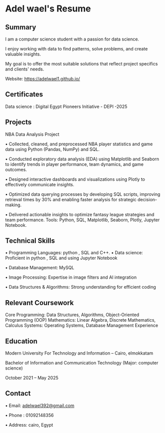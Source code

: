 # Adel wael's Resume



## Summary



I am a computer science student with a passion for data science. 

I enjoy working with data to find patterns, solve problems, and create valuable insights.

My goal is to offer the most suitable solutions that reflect project specifics and clients' needs.

Website: https://adelwael1.github.io/



## Certificates
Data science : Digital Egypt Pioneers Initiative - DEPI -2025
## Projects



NBA Data Analysis Project 

• Collected, cleaned, and preprocessed NBA player statistics and game data using Python (Pandas, NumPy) and SQL. 

• Conducted exploratory data analysis (EDA) using Matplotlib and Seaborn to identify trends in player performance, team dynamics, and game outcomes. 

• Designed interactive dashboards and visualizations using Plotly to effectively communicate insights.

• Optimized data querying processes by developing SQL scripts, improving retrieval times by 30% and enabling faster analysis for strategic decision-making. 

• Delivered actionable insights to optimize fantasy league strategies and team performance. Tools: Python, SQL, Matplotlib, Seaborn, Plotly, Jupyter Notebook.


## Technical Skills



• Programming Languages: python , SQL and C++. • Data science: Proficient in python , SQL and using Jupyter Notebook

• Database Management: MySQL

• Image Processing: Expertise in image filters and AI integration

• Data Structures & Algorithms: Strong understanding for efficient coding




## Relevant Coursework




Core Programming: Data Structures, Algorithms, Object-Oriented Programming (OOP)
Mathematics: Linear Algebra, Discrete Mathematics, Calculus
Systems: Operating Systems, Database Management
Experience



## Education




Modern University For Technology and Information – Cairo, elmokkatam

Bachelor of Information and Communication Technology (Major: computer science)

October 2021 – May 2025

## Contact   
• Email: adelwael392@gmail.com   

• Phone : 01092148356   

• Address: cairo, Egypt  
